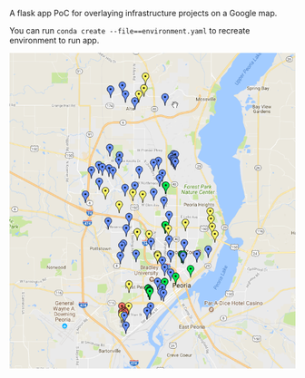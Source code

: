 A flask app PoC for overlaying infrastructure projects on a Google map.

You can run `conda create --file==environment.yaml` to recreate environment to run app.

![alt text](https://github.com/urban-unicorns/infrastructure_locator_app_poc/blob/master/app_output_example2.png)